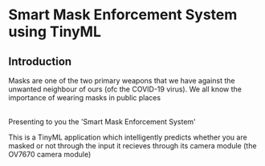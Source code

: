 # Smart Mask Enforcement System using TinyML

## Introduction

Masks are one of the two primary weapons that we have against the unwanted neighbour of ours (ofc the COVID-19 virus). We all know the importance of wearing masks in public places <br><br>

Presenting to you the 'Smart Mask Enforcement System' <br>

This is a TinyML application which intelligently predicts whether you are masked or not through the input it recieves through its camera module (the OV7670 camera module) <br>


